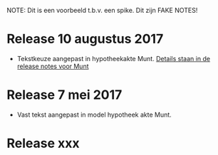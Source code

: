 NOTE: Dit is een voorbeeld t.b.v. een spike. Dit zijn FAKE NOTES!

# Release 10 augustus 2017 #
- Tekstkeuze aangepast in hypotheekakte Munt. [Details staan in de release notes voor Munt](/modeldocumenten/18.%20Hypotheek%20Munt/20161001000018/Releasenotes%20Munt%2020161001000018%20-%202.md)

# Release 7 mei 2017 #
- Vast tekst aangepast in model hypotheek akte Munt. 

# Release xxx
